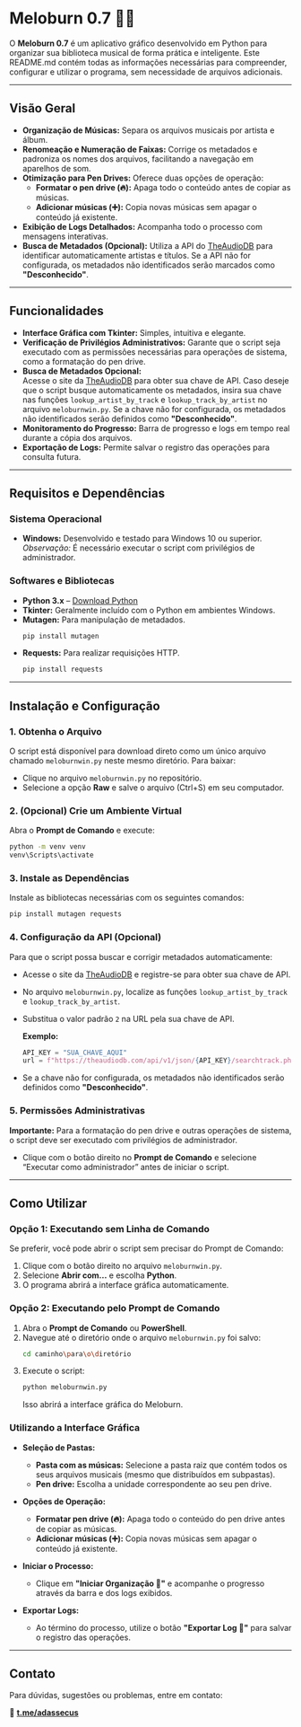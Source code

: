 # Meloburn 0.7 🍯🎶

O **Meloburn 0.7** é um aplicativo gráfico desenvolvido em Python para organizar sua biblioteca musical de forma prática e inteligente. Este README.md contém todas as informações necessárias para compreender, configurar e utilizar o programa, sem necessidade de arquivos adicionais.

---

## Visão Geral

- **Organização de Músicas:** Separa os arquivos musicais por artista e álbum.
- **Renomeação e Numeração de Faixas:** Corrige os metadados e padroniza os nomes dos arquivos, facilitando a navegação em aparelhos de som.
- **Otimização para Pen Drives:** Oferece duas opções de operação:
  - **Formatar o pen drive (🔥):** Apaga todo o conteúdo antes de copiar as músicas.
  - **Adicionar músicas (➕):** Copia novas músicas sem apagar o conteúdo já existente.
- **Exibição de Logs Detalhados:** Acompanha todo o processo com mensagens interativas.
- **Busca de Metadados (Opcional):** Utiliza a API do [TheAudioDB](https://www.theaudiodb.com/) para identificar automaticamente artistas e títulos. Se a API não for configurada, os metadados não identificados serão marcados como **"Desconhecido"**.

---

## Funcionalidades

- **Interface Gráfica com Tkinter:** Simples, intuitiva e elegante.
- **Verificação de Privilégios Administrativos:** Garante que o script seja executado com as permissões necessárias para operações de sistema, como a formatação do pen drive.
- **Busca de Metadados Opcional:**  
  Acesse o site da [TheAudioDB](https://www.theaudiodb.com/) para obter sua chave de API. Caso deseje que o script busque automaticamente os metadados, insira sua chave nas funções `lookup_artist_by_track` e `lookup_track_by_artist` no arquivo `meloburnwin.py`. Se a chave não for configurada, os metadados não identificados serão definidos como **"Desconhecido"**.
- **Monitoramento do Progresso:** Barra de progresso e logs em tempo real durante a cópia dos arquivos.
- **Exportação de Logs:** Permite salvar o registro das operações para consulta futura.

---

## Requisitos e Dependências

### Sistema Operacional
- **Windows:** Desenvolvido e testado para Windows 10 ou superior.  
  *Observação:* É necessário executar o script com privilégios de administrador.

### Softwares e Bibliotecas
- **Python 3.x** – [Download Python](https://www.python.org/downloads/)
- **Tkinter:** Geralmente incluído com o Python em ambientes Windows.
- **Mutagen:** Para manipulação de metadados.  
  ```bash
  pip install mutagen
  ```
- **Requests:** Para realizar requisições HTTP.  
  ```bash
  pip install requests
  ```

---

## Instalação e Configuração

### 1. Obtenha o Arquivo

O script está disponível para download direto como um único arquivo chamado `meloburnwin.py` neste mesmo diretório. Para baixar:
   - Clique no arquivo `meloburnwin.py` no repositório.
   - Selecione a opção **Raw** e salve o arquivo (Ctrl+S) em seu computador.

### 2. (Opcional) Crie um Ambiente Virtual

Abra o **Prompt de Comando** e execute:
```bash
python -m venv venv
venv\Scripts\activate
```

### 3. Instale as Dependências

Instale as bibliotecas necessárias com os seguintes comandos:
```bash
pip install mutagen requests
```

### 4. Configuração da API (Opcional)

Para que o script possa buscar e corrigir metadados automaticamente:
- Acesse o site da [TheAudioDB](https://www.theaudiodb.com/) e registre-se para obter sua chave de API.
- No arquivo `meloburnwin.py`, localize as funções `lookup_artist_by_track` e `lookup_track_by_artist`.
- Substitua o valor padrão `2` na URL pela sua chave de API.  

  **Exemplo:**
  ```python
  API_KEY = "SUA_CHAVE_AQUI"
  url = f"https://theaudiodb.com/api/v1/json/{API_KEY}/searchtrack.php?t={track_title}"
  ```
- Se a chave não for configurada, os metadados não identificados serão definidos como **"Desconhecido"**.

### 5. Permissões Administrativas

**Importante:** Para a formatação do pen drive e outras operações de sistema, o script deve ser executado com privilégios de administrador.  
- Clique com o botão direito no **Prompt de Comando** e selecione “Executar como administrador” antes de iniciar o script.

---

## Como Utilizar

### Opção 1: Executando sem Linha de Comando

Se preferir, você pode abrir o script sem precisar do Prompt de Comando:
1. Clique com o botão direito no arquivo `meloburnwin.py`.
2. Selecione **Abrir com...** e escolha **Python**.
3. O programa abrirá a interface gráfica automaticamente.

### Opção 2: Executando pelo Prompt de Comando

1. Abra o **Prompt de Comando** ou **PowerShell**.
2. Navegue até o diretório onde o arquivo `meloburnwin.py` foi salvo:
   ```bash
   cd caminho\para\o\diretório
   ```
3. Execute o script:
   ```bash
   python meloburnwin.py
   ```
   Isso abrirá a interface gráfica do Meloburn.

### Utilizando a Interface Gráfica

- **Seleção de Pastas:**
  - **Pasta com as músicas:** Selecione a pasta raiz que contém todos os seus arquivos musicais (mesmo que distribuídos em subpastas).
  - **Pen drive:** Escolha a unidade correspondente ao seu pen drive.
  
- **Opções de Operação:**
  - **Formatar pen drive (🔥):** Apaga todo o conteúdo do pen drive antes de copiar as músicas.
  - **Adicionar músicas (➕):** Copia novas músicas sem apagar o conteúdo já existente.
  
- **Iniciar o Processo:**
  - Clique em **"Iniciar Organização 🚀"** e acompanhe o progresso através da barra e dos logs exibidos.
  
- **Exportar Logs:**
  - Ao término do processo, utilize o botão **"Exportar Log 📄"** para salvar o registro das operações.

---

## Contato

Para dúvidas, sugestões ou problemas, entre em contato:

📩 **[t.me/adassecus](https://t.me/adassecus)**
